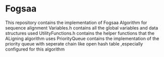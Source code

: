 # Fogsaa
This repository contains the implementation of Fogsaa Algorithm for sequence alignment
Variables.h contains all the global variables and data structures used
UtilityFunctions.h contains the helper functions that the ALigning algorithm uses
PriorityQueue contains the implementation of the priority queue with seperate chain like open hash table ,especially configured
for this algorithm
